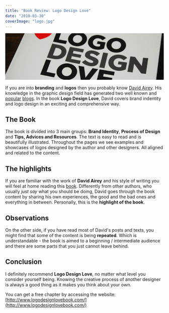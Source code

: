 ```yaml
---
title: "Book Review: Logo Design Love"
date: "2010-03-30"
coverImage: "logo.jpg"
---
```


[![Book Review: Logo Design Love](images/logo-design-love.jpg "Book Review: Logo Design Love")](http://jpedroribeiro.com/2010/03/book-review-logo-design-love/)

If you are into **branding** and **logos** then you probably know [David Airey](http://www.davidairey.com/). His knowledge in the graphic design field has generated two well known and [popular](http://www.davidairey.com/) [blogs](http://www.logodesignlove.com/). In the book **Logo Design Love**, David covers brand indentity and logo design in an exciting and comprehensive way.

## The Book

The book is divided into 3 main groups: **Brand Identity**, **Process of Design** and **Tips, Advices and Resources**. The text is easy to read and is beautifully illustrated. Throughout the pages we see examples and showcases of logos designed by the author and other designers. All aligned and related to the content.

## The highlights

If you are familiar with the work of **David Airey** and his style of writing you will feel at home reading this [book](http://jpedroribeiro.com/tag/books/). Differently from other authors, who usually _just say_ what you should be doing, David goes through the book content by sharing his own experiences, the good and the bad ones and everything in between. Personally, this is the **highlight of the book**.

## Observations

On the other side, if you have read most of David's posts and texts, you might find that some of the content is being **repeated**. Which is understandable - the book is aimed to a beginning / intermediate audience and there are some parts that you just cannot leave behind.

## Conclusion

I definitely recommend **Logo Design Love**, no matter what level you consider yourself being. Knowing the creative process of another designer is always a good thing as it makes you think about your own.

You can get a free chapter by accessing the website: [http://www.logodesignlovebook.com/](http://www.logodesignlovebook.com/)
